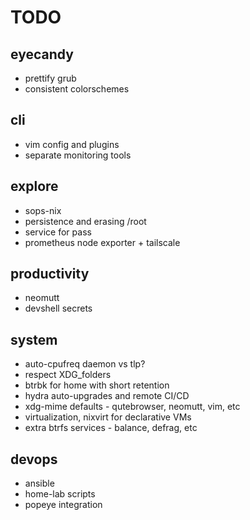 # TODO

## eyecandy
- prettify grub
- consistent colorschemes

## cli
- vim config and plugins
- separate monitoring tools

## explore
- sops-nix
- persistence and erasing /root
- service for pass
- prometheus node exporter + tailscale

## productivity
- neomutt
- devshell secrets

## system
- auto-cpufreq daemon vs tlp?
- respect XDG_folders
- btrbk for home with short retention
- hydra auto-upgrades and remote CI/CD
- xdg-mime defaults - qutebrowser, neomutt, vim, etc
- virtualization, nixvirt for declarative VMs
- extra btrfs services - balance, defrag, etc

## devops
- ansible
- home-lab scripts
- popeye integration
